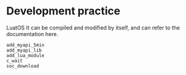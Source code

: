 # Development practice

LuatOS It can be compiled and modified by itself, and can refer to the documentation here.

```{toctree}
add_myapi_5min
add_myapi_lib
add_lua_module
c_wait
soc_download
```
